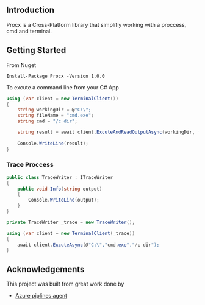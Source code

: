 ## Introduction
Procx is a Cross-Platform library that simplifiy working with a proccess, cmd and terminal. 

## Getting Started

From Nuget

`Install-Package Procx -Version 1.0.0`

To excute a command line from your C# App

```csharp
using (var client = new TerminalClient())
{
    string workingDir = @"C:\";
    string fileName = "cmd.exe";
    string cmd = "/c dir";

    string result = await client.ExcuteAndReadOutputAsync(workingDir, fileName, cmd);
    
    Console.WriteLine(result);
}
```

### Trace Proccess

```csharp
public class TraceWriter : ITraceWriter
{
    public void Info(string output)
    {
        Console.WriteLine(output);
    }
}

private TraceWriter _trace = new TraceWriter();

using (var client = new TerminalClient(_trace))
{
    await client.ExcuteAsync(@"C:\","cmd.exe","/c dir");
}

```

## Acknowledgements

This project was built from great work done by

* [Azure piplines agent](https://github.com/microsoft/azure-pipelines-agent)

